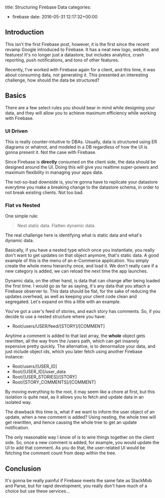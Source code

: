 title: Structuring Firebase Data
categories:
- firebase
date: 2016-05-31 12:17:32+00:00


## Introduction

This isn't the first Firebase post, however, it is the first since the recent revamp Google introduced to Firebase. It has a neat new logo, website, and features! It's no longer just a datastore, but includes analytics, crash reporting, push notifications, and tons of other features.

Recently, I've worked with Firebase again for a client, and this time, it was about consuming data, not generating it. This presented an interesting challenge, how should the data be structured?

## Basics

There are a few select rules you should bear in mind while designing your data, and they will allow you to achieve maximum efficiency while working with Firebase.

### UI Driven

This is really counter-intuitive to DBAs. Usually, data is structured using ER diagrams or whatnot, and modeled in a DB regardless of how the UI is gonna present it. Not the case with Firebase.

Since Firebase is **directly** consumed on the client side, the data should be designed around the UI. Doing this will give you realtime super-powers and maximum flexibility in managing your apps data.

The not-so-bad downside is, you're gonna have to replicate your datastore everytime you make a breaking change to the datastore schema, in order to not break existing clients. Not too bad.

### Flat vs Nested

One simple rule:

> Nest static data. Flatten dynamic data.

The real challenge here is identifying what is static data and what's dynamic data.

Basically, if you have a nested type which once you instantiate, you really don't want to get updates on that object anymore, that's static data. A good example of this is the menu of an e-Commerce application. You simply create the whole menu hierarchy once, and load it. We don't really care if a new category is added, we can reload the next time the app launches.

Dynamic data, on the other hand, is data that can change after being loaded the first time. I would go as far as saying, it's any data that you attach a Firebase observer to. This data should be flat, for the sake of reducing the updates overhead, as well as keeping your client code clean and segregated. Let's expand on this a little with an example.

You've got a user's feed of stories, and each story has comments. So, if you decide to use a nested structure where you have:

+ Root/users/USER/feed/[STORY]/[COMMENT]

Anytime a comment is added to that last array, the **whole** object gets rewritten, all the way from the /users path, which can get insanely expensive pretty quickly. The alternative, is to denormalize your data, and just include object ids, which you later fetch using another Firebase instance:

+ Root/users/[USER_ID]
+ Root/[USER_ID]/user_data
+ Root/[USER_STORIES]/[STORY]
+ Root/[STORY_COMMENTS]/[COMMENT]

By moving everything to the root, it may seem like a chore at first, but this isolation is quite neat, as it allows you to fetch and update data in an isolated way.

The drawback this time is, what if we want to inform the user object of an update, when a new comment is added? Using nesting, the whole tree will get rewritten, and hence causing the whole tree to get an update notification.

The only reasonable way I know of is to wire things together on the client side. So, once a new comment is added, for example, you would update the UI to add that comment. As you do that, the user-related UI would be fetching the comment count from deep within the tree.

## Conclusion

It's gonna be really painful if Firebase meets the same fate as StackMob and Parse, but for rapid development, you really don't have much of a choice but use these services...
